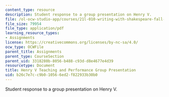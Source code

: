 ```yaml
---
content_type: resource
description: Student response to a group presentation on Henry V.
file: /ol-ocw-studio-app/courses/21l-010-writing-with-shakespeare-fall-2010/b26c7e7cc9b010566ed2f822933b30b0_MIT21L_010F10_assn10.pdf
file_size: 79954
file_type: application/pdf
learning_resource_types:
- Assignments
license: https://creativecommons.org/licenses/by-nc-sa/4.0/
ocw_type: OCWFile
parent_title: Assignments
parent_type: CourseSection
parent_uid: 3318280b-8056-b488-c93d-d8e4677e4d39
resourcetype: Document
title: Henry V Teaching and Performance Group Presentation
uid: b26c7e7c-c9b0-1056-6ed2-f822933b30b0
---
```

Student response to a group presentation on Henry V.